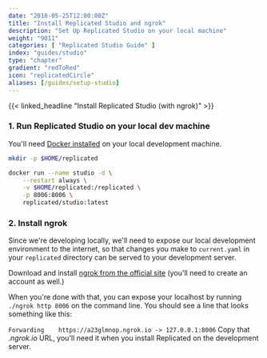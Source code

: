 ```yaml
---
date: "2018-05-25T12:00:00Z"
title: "Install Replicated Studio and ngrok"
description: "Set Up Replicated Studio on your local machine"
weight: "9011"
categories: [ "Replicated Studio Guide" ]
index: "guides/studio"
type: "chapter"
gradient: "redToRed"
icon: "replicatedCircle"
aliases: [/guides/setup-studio]
---
```


{{< linked_headline "Install Replicated Studio (with ngrok)" >}}

### 1. Run Replicated Studio on your local dev machine
You'll need [Docker installed](https://docs.docker.com/install/) on your local development machine.

```bash
mkdir -p $HOME/replicated

docker run --name studio -d \
    --restart always \
    -v $HOME/replicated:/replicated \
    -p 8006:8006 \
    replicated/studio:latest
```

### 2. Install ngrok

Since we're developing locally, we'll need to expose our local development environment to the internet, so that changes you make to `current.yaml` in your `replicated` directory can be served to your development server.

Download and install [ngrok from the official site](https://ngrok.com/download) (you'll need to create an account as well.)

When you're done with that, you can expose your localhost by running `./ngrok http 8006` on the command line. You should see a line that looks something like this:

`Forwarding    https://a23glmnop.ngrok.io -> 127.0.0.1:8006`
Copy that *.ngrok.io* URL, you'll need it when you install Replicated on the development server.
